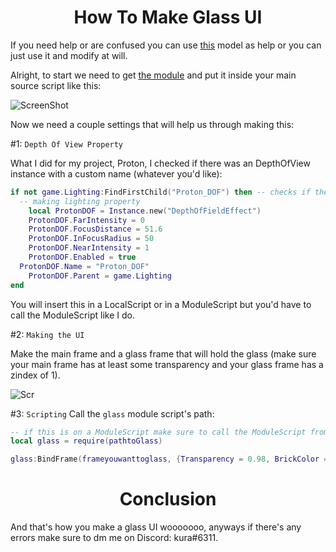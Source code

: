 <h1 align="center">How To Make Glass UI</h1>

If you need help or are confused you can use [this](https://github.com/kuraise/UI-Tuts/blob/main/rblx-models/glassUI.rbxm) model as help or you can just use it and modify at will.

Alright, to start we need to get [the module](https://raw.githubusercontent.com/kuraise/UI-Tuts/main/scripts/glass.lua) and put it inside your main source script like this:

![ScreenShot](https://cdn.upload.systems/uploads/TGFvgmUl.png)


Now we need a couple settings that will help us through making this:

#1: `Depth Of View Property`

What I did for my project, Proton, I checked if there was an DepthOfView instance with a custom name (whatever you'd like):
```lua
if not game.Lighting:FindFirstChild("Proton_DOF") then -- checks if there's already my own lighting property
  -- making lighting property
	local ProtonDOF = Instance.new("DepthOfFieldEffect")
	ProtonDOF.FarIntensity = 0
	ProtonDOF.FocusDistance = 51.6
	ProtonDOF.InFocusRadius = 50
	ProtonDOF.NearIntensity = 1
	ProtonDOF.Enabled = true
  ProtonDOF.Name = "Proton_DOF"
	ProtonDOF.Parent = game.Lighting
end
```
You will insert this in a LocalScript or in a ModuleScript but you'd have to call the ModuleScript like I do.

#2: `Making the UI`

Make the main frame and a glass frame that will hold the glass (make sure your main frame has at least some transparency and your glass frame has a zindex of 1).

![Scr](https://cdn.upload.systems/uploads/CfgWFqwB.png)

#3: `Scripting`
Call the `glass` module script's path:
```lua
-- if this is on a ModuleScript make sure to call the ModuleScript from a LocalScript
local glass = require(pathtoGlass)

glass:BindFrame(frameyouwanttoglass, {Transparency = 0.98, BrickColor = BrickColor.new("Institutional white")}
```

<h1 align="center">Conclusion</h1>
And that's how you make a glass UI wooooooo, anyways if there's any errors make sure to dm me on Discord: kura#6311.
